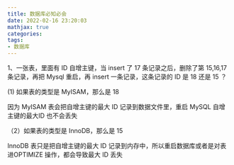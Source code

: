 ```yaml
---
title: 数据库必知必会
date: 2022-02-16 23:20:03
mathjax: true
categories: 
tags: 
- 数据库
---
```


1、一张表，里面有 ID 自增主键，当 insert 了 17 条记录之后，删除了第 15,16,17 条记录，再把 Mysql 重启，再 insert 一条记录，这条记录的 ID 是 18 还是 15 ？

(1) 如果表的类型是 MyISAM，那么是 18

因为 MyISAM 表会把自增主键的最大 ID 记录到数据文件里，重启 MySQL 自增主键的最大ID 也不会丢失

（2）如果表的类型是 InnoDB，那么是 15

InnoDB 表只是把自增主键的最大 ID 记录到内存中，所以重启数据库或者是对表进OPTIMIZE 操作，都会导致最大 ID 丢失
